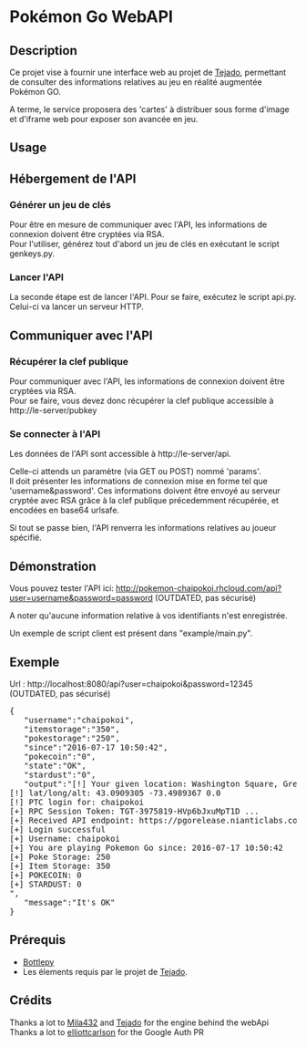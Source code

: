 # Pokémon Go WebAPI

## Description 

Ce projet vise à fournir une interface web au projet de [Tejado](https://github.com/tejado/pokemongo-api-demo), permettant de consulter des informations relatives 
au jeu en réalité augmentée Pokémon GO. 

A terme, le service proposera des 'cartes' à distribuer sous forme d'image et d'iframe web pour exposer son avancée en jeu. 

## Usage 

## Hébergement de l'API

### Générer un jeu de clés

Pour être en mesure de communiquer avec l'API, les informations de connexion doivent être cryptées via RSA.  
Pour l'utiliser, générez tout d'abord un jeu de clés en exécutant le script genkeys.py.

### Lancer l'API

La seconde étape est de lancer l'API. Pour se faire, exécutez le script api.py. Celui-ci va lancer un serveur HTTP.

## Communiquer avec l'API

### Récupérer la clef publique 

Pour communiquer avec l'API, les informations de connexion doivent être cryptées via RSA.  
Pour se faire, vous devez donc récupérer la clef publique accessible à http://le-server/pubkey

### Se connecter à l'API

Les données de l'API sont accessible à http://le-server/api. 

Celle-ci attends un paramètre (via GET ou POST) nommé 'params'.  
Il doit présenter les informations de connexion mise en forme tel que 'username&password'.
Ces informations doivent être envoyé au serveur cryptée avec RSA grâce à la clef publique précedemment récupérée, et encodées en base64 urlsafe. 

Si tout se passe bien, l'API renverra les informations relatives au joueur spécifié. 

## Démonstration 

Vous pouvez tester l'API ici: http://pokemon-chaipokoi.rhcloud.com/api?user=username&password=password  (OUTDATED, pas sécurisé)

A noter qu'aucune information relative à vos identifiants n'est enregistrée. 

Un exemple de script client est présent dans "example/main.py". 

## Exemple 

Url : http://localhost:8080/api?user=chaipokoi&password=12345  (OUTDATED, pas sécurisé)

<pre>
{
   "username":"chaipokoi",
   "itemstorage":"350",
   "pokestorage":"250",
   "since":"2016-07-17 10:50:42",
   "pokecoin":"0",
   "state":"OK",
   "stardust":"0",
   "output":"[!] Your given location: Washington Square, Greenwich, NY 12834, USA<br>[!] lat/long/alt: 43.0909305 -73.4989367 0.0<br>[!] PTC login for: chaipokoi<br>[+] RPC Session Token: TGT-3975819-HVp6bJxuMpT1D ...<br>[+] Received API endpoint: https://pgorelease.nianticlabs.com/plfe/62/rpc<br>[+] Login successful<br>[+] Username: chaipokoi<br>[+] You are playing Pokemon Go since: 2016-07-17 10:50:42<br>[+] Poke Storage: 250<br>[+] Item Storage: 350<br>[+] POKECOIN: 0<br>[+] STARDUST: 0<br>",
   "message":"It's OK"
}
</pre>

## Prérequis

- [Bottlepy](http://bottlepy.org)
- Les élements requis par le projet de [Tejado](https://github.com/tejado).  

## Crédits 

Thanks a lot to [Mila432](https://github.com/Mila432/Pokemon_Go_API) and [Tejado](https://github.com/tejado) for the engine behind the webApi  
Thanks a lot to [elliottcarlson](https://github.com/elliottcarlson) for the Google Auth PR  
